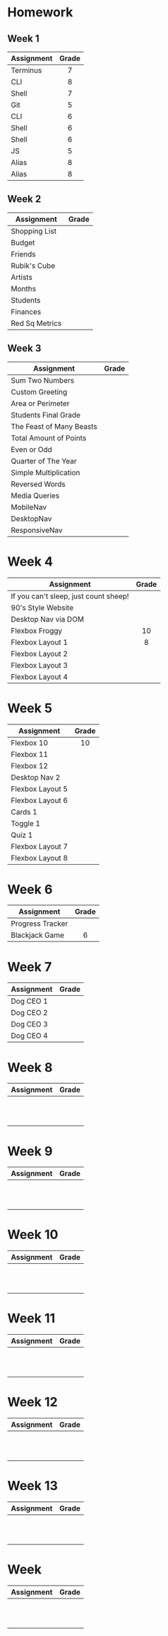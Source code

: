 # Homework
## Week 1 

| Assignment | Grade |         
|------------|:-----:| 
|Terminus    | 7 |
|CLI         | 8 |
|Shell       | 7 |  
|Git         | 5 |    
| CLI        | 6 |
| Shell      | 6 |
| Shell      | 6 | 
| JS         | 5 |     
| Alias      | 8 | 
| Alias      | 8 |


## Week 2 

|  Assignment  | Grade |
|--------------|:-----:| 
| Shopping List    |   |
| Budget           |   |
| Friends          |   |
| Rubik's Cube     |   |
| Artists          |   | 
| Months           |   |
| Students         |   |
| Finances         |   |
| Red Sq Metrics   |   |


## Week 3

|          Assignment          | Grade |
|------------------------------|:-----:| 
| Sum Two Numbers              |   |
| Custom Greeting              |   |
| Area or Perimeter            |   |
| Students Final Grade         |   |
| The Feast of Many Beasts     |   | 
| Total Amount of Points       |   |
| Even or Odd                  |   |
| Quarter of The Year          |   |
| Simple Multiplication        |   |
| Reversed Words               |   |
| Media Queries                |   |
| MobileNav                    |   |
| DesktopNav                   |   |
| ResponsiveNav                |   |


# Week 4

|   Assignment   | Grade |         
|----------------|:-----:| 
|  If you can't sleep, just count sheep!      |  |
|  90's Style Website      |  |
|  Desktop Nav via DOM      |  |
|  Flexbox Froggy      | 10 |
|  Flexbox Layout 1      | 8 |
|  Flexbox Layout 2      |  |
|  Flexbox Layout 3      |  |
|  Flexbox Layout 4      |  |


# Week 5

|   Assignment   | Grade |         
|----------------|:-----:| 
| Flexbox 10       | 10 |
| Flexbox 11       |  |
| Flexbox 12       |  |
| Desktop Nav 2       |  |
| Flexbox Layout 5       |  |
| Flexbox Layout 6       |  |
| Cards 1       |  |
| Toggle 1       |  |
| Quiz 1       |  |
| Flexbox Layout 7       |  |
| Flexbox Layout 8       |  |


# Week 6

|   Assignment   | Grade |         
|----------------|:-----:| 
| Progress Tracker       |  |
| Blackjack Game       | 6 |


# Week 7

|   Assignment   | Grade |         
|----------------|:-----:| 
| Dog CEO 1       |  |
| Dog CEO 2       |  |
| Dog CEO 3       |  |
| Dog CEO 4       |  |


# Week 8

|   Assignment   | Grade |         
|----------------|:-----:| 
|        |  |
|        |  |
|        |  |
|        |  |
|        |  |
|        |  |
|        |  |
|        |  |
|        |  |
|        |  |
|        |  |


# Week 9

|   Assignment   | Grade |         
|----------------|:-----:| 
|        |  |
|        |  |
|        |  |
|        |  |
|        |  |
|        |  |
|        |  |
|        |  |
|        |  |
|        |  |
|        |  |


# Week 10

|   Assignment   | Grade |         
|----------------|:-----:| 
|        |  |
|        |  |
|        |  |
|        |  |
|        |  |
|        |  |
|        |  |
|        |  |
|        |  |
|        |  |
|        |  |


# Week 11

|   Assignment   | Grade |         
|----------------|:-----:| 
|        |  |
|        |  |
|        |  |
|        |  |
|        |  |
|        |  |
|        |  |
|        |  |
|        |  |
|        |  |
|        |  |


# Week 12

|   Assignment   | Grade |         
|----------------|:-----:| 
|        |  |
|        |  |
|        |  |
|        |  |
|        |  |
|        |  |
|        |  |
|        |  |
|        |  |
|        |  |
|        |  |


# Week 13

|   Assignment   | Grade |         
|----------------|:-----:| 
|        |  |
|        |  |
|        |  |
|        |  |
|        |  |
|        |  |
|        |  |
|        |  |
|        |  |
|        |  |
|        |  |


# Week 

|   Assignment   | Grade |         
|----------------|:-----:| 
|        |  |
|        |  |
|        |  |
|        |  |
|        |  |
|        |  |
|        |  |
|        |  |
|        |  |
|        |  |
|        |  |